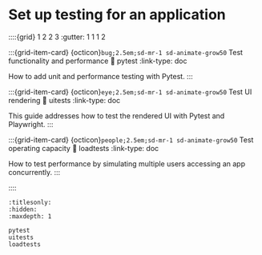 # Set up testing for an application

::::{grid} 1 2 2 3
:gutter: 1 1 1 2

:::{grid-item-card} {octicon}`bug;2.5em;sd-mr-1 sd-animate-grow50` Test functionality and performance
:link: pytest
:link-type: doc

How to add unit and performance testing with Pytest.
:::

:::{grid-item-card} {octicon}`eye;2.5em;sd-mr-1 sd-animate-grow50` Test UI rendering
:link: uitests
:link-type: doc

This guide addresses how to test the rendered UI with Pytest and Playwright.
:::

:::{grid-item-card} {octicon}`people;2.5em;sd-mr-1 sd-animate-grow50` Test operating capacity
:link: loadtests
:link-type: doc

How to test performance by simulating multiple users accessing an app concurrently.
:::


::::

```{toctree}
:titlesonly:
:hidden:
:maxdepth: 1

pytest
uitests
loadtests
```
